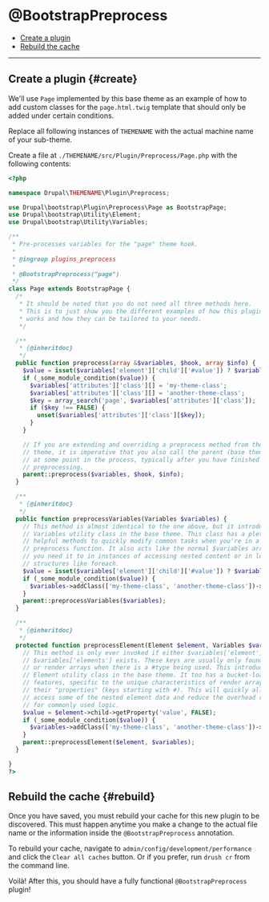 <!-- @file Documentation for the @BootstrapPreprocess annotated plugin. -->
<!-- @defgroup -->
<!-- @ingroup -->
# @BootstrapPreprocess

- [Create a plugin](#create)
- [Rebuild the cache](#rebuild)

---

## Create a plugin {#create}

We'll use `Page` implemented by this base theme as an example of how to add
custom classes for the `page.html.twig` template that should only be added
under certain conditions.

Replace all following instances of `THEMENAME` with the actual machine name of
your sub-theme.

Create a file at `./THEMENAME/src/Plugin/Preprocess/Page.php` with the
following contents:

```php
<?php

namespace Drupal\THEMENAME\Plugin\Preprocess;

use Drupal\bootstrap\Plugin\Preprocess\Page as BootstrapPage;
use Drupal\bootstrap\Utility\Element;
use Drupal\bootstrap\Utility\Variables;

/**
 * Pre-processes variables for the "page" theme hook.
 *
 * @ingroup plugins_preprocess
 *
 * @BootstrapPreprocess("page")
 */
class Page extends BootstrapPage {
  /*
   * It should be noted that you do not need all three methods here.
   * This is to just show you the different examples of how this plugin
   * works and how they can be tailored to your needs.
   */

  /**
   * {@inheritdoc}
   */
  public function preprocess(array &$variables, $hook, array $info) {
    $value = isset($variables['element']['child']['#value']) ? $variables['element']['child']['#value'] : FALSE;
    if (_some_module_condition($value)) {
      $variables['attributes']['class'][] = 'my-theme-class';
      $variables['attributes']['class'][] = 'another-theme-class';
      $key = array_search('page', $variables['attributes']['class']);
      if ($key !== FALSE) {
        unset($variables['attributes']['class'][$key]);
      }
    }

    // If you are extending and overriding a preprocess method from the base
    // theme, it is imperative that you also call the parent (base theme) method
    // at some point in the process, typically after you have finished with your
    // preprocessing.
    parent::preprocess($variables, $hook, $info);
  }

  /**
   * {@inheritdoc}
   */
  public function preprocessVariables(Variables $variables) {
    // This method is almost identical to the one above, but it introduces the
    // Variables utility class in the base theme. This class has a plethora of
    // helpful methods to quickly modify common tasks when you're in a
    // preprocess function. It also acts like the normal $variables array when
    // you need it to in instances of accessing nested content or in loop
    // structures like foreach.
    $value = isset($variables['element']['child']['#value']) ? $variables['element']['child']['#value'] : FALSE;
    if (_some_module_condition($value)) {
      $variables->addClass(['my-theme-class', 'another-theme-class'])->removeClass('page');
    }
    parent::preprocessVariables($variables);
  }

  /**
   * {@inheritdoc}
   */
  protected function preprocessElement(Element $element, Variables $variables) {
    // This method is only ever invoked if either $variables['element'] or
    // $variables['elements'] exists. These keys are usually only found in forms
    // or render arrays when there is a #type being used. This introduces the
    // Element utility class in the base theme. It too has a bucket-load of
    // features, specific to the unique characteristics of render arrays with
    // their "properties" (keys starting with #). This will quickly allow you to
    // access some of the nested element data and reduce the overhead required
    // for commonly used logic.
    $value = $element->child->getProperty('value', FALSE);
    if (_some_module_condition($value)) {
      $variables->addClass(['my-theme-class', 'another-theme-class'])->removeClass('page');
    }
    parent::preprocessElement($element, $variables);
  }

}
?>
```

## Rebuild the cache {#rebuild}

Once you have saved, you must rebuild your cache for this new plugin to be
discovered. This must happen anytime you make a change to the actual file name
or the information inside the `@BootstrapPreprocess` annotation.

To rebuild your cache, navigate to `admin/config/development/performance` and
click the `Clear all caches` button. Or if you prefer, run `drush cr` from the
command line.

Voilà! After this, you should have a fully functional `@BootstrapPreprocess`
plugin!
